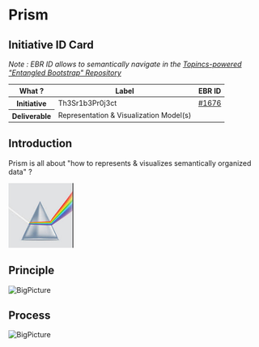 Prism
==
Initiative ID Card
-
_Note : EBR ID allows to semantically navigate in the <a href="https://www.topincs.com/EntangledBootstrap/">Topincs-powered "Entangled Bootstrap" Repository</a>_

<table>
    <thead>
        <tr>
            <th>What ?</th>
            <th>Label</th>
            <th>EBR ID</th>
        </tr>
    </thead>
    <tbody>
        <tr>
            <th>Initiative</th>
            <td>Th3Sr1b3Pr0j3ct</td>
            <td><a href="https://www.topincs.com/EntangledBootstrap/1676">#1676</a></td>
        </tr>
        <tr>
            <th>Deliverable</th>
            <td>Representation & Visualization Model(s)</td>
            <td></td>
        </tr>
    </tbody>
</table>

Introduction
-

Prism is all about "how to represents & visualizes semantically organized data" ? 

![Icon](https://github.com/iPlumb3r/Prism/blob/master/images/icon%40Prism.png)

Principle
-
![BigPicture](https://github.com/iPlumb3r/SEAMLESS/blob/master/images/SEAMLESS_BigPicture_1.png)

Process
-
![BigPicture](https://github.com/iPlumb3r/SEAMLESS/blob/master/images/SEAMLESS_BigPicture_2.png)

